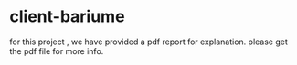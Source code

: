 # client-bariume
for this project , we have provided a pdf report for explanation. 
please get the pdf file for more info.
